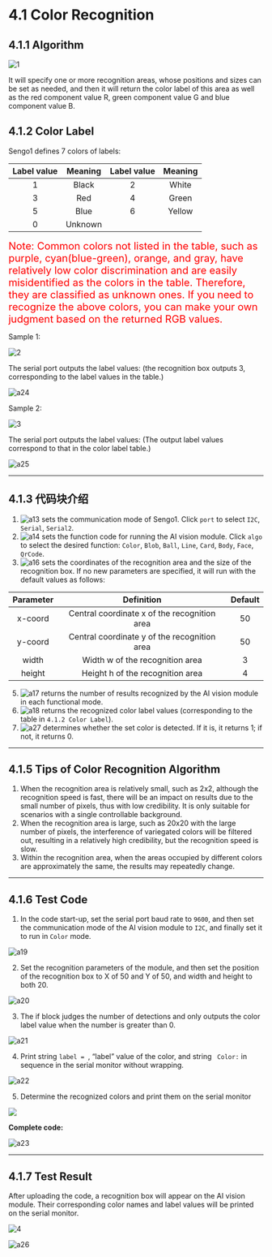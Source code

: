 # 4.1 Color Recognition

## 4.1.1 Algorithm

![1](./media/4.png)

It will specify one or more recognition areas, whose positions and sizes can be set as needed, and then it will return the color label of this area as well as the red component value R, green component value G and blue component value B.

## 4.1.2 Color Label

Sengo1 defines 7 colors of labels:

| Label value | Meaning | Label value | Meaning |
| :---------: | :-----: | :---------: | :-----: |
|      1      |  Black  |      2      |  White  |
|      3      |   Red   |      4      |  Green  |
|      5      |  Blue   |      6      | Yellow  |
|      0      | Unknown |             |         |

<span style="color:red;font-size:20px;">Note: Common colors not listed in the table, such as purple, cyan(blue-green), orange, and gray, have relatively low color discrimination and are easily misidentified as the colors in the table. Therefore, they are classified as unknown ones. If you need to recognize the above colors, you can make your own judgment based on the returned RGB values.</span>

Sample 1:

![2](./media/4.png)

The serial port outputs the label values: (the recognition box outputs 3, corresponding to the label values in the table.)

![a24](./media/a24.png)

Sample 2:

![3](./media/3.png)

The serial port outputs the label values: (The output label values correspond to that in the color label table.)

![a25](./media/a25.png)



-------------------------

## 4.1.3 代码块介绍

1. ![a13](./media/a13.png) sets the communication mode of Sengo1. Click `port` to select `I2C`, `Serial`, `Serial2`.
2. ![a14](./media/a14.png) sets the function code for running the AI vision module. Click `algo` to select the desired function: `Color`, `Blob`, `Ball`, `Line`, `Card`, `Body`, `Face`, `QrCode`.
3. ![a16](./media/a16.png) sets the coordinates of the recognition area and the size of the recognition box. If no new parameters are specified, it will run with the default values as follows:

| Parameter |                  Definition                  | Default |
| :-------: | :------------------------------------------: | :-----: |
|  x-coord  | Central coordinate x of the recognition area |   50    |
|  y-coord  | Central coordinate y of the recognition area |   50    |
|   width   |       Width w of the recognition area        |    3    |
|  height   |       Height h of the recognition area       |    4    |

5. ![a17](./media/a17.png) returns the number of results recognized by the AI vision module in each functional mode.
6. ![a18](./media/a18.png) returns the recognized color label values (corresponding to the table in `4.1.2 Color Label`).
7. ![a27](./media/a27.png) determines whether the set color is detected. If it is, it returns 1; if not, it returns 0.

--------------------

## 4.1.5 Tips of Color Recognition Algorithm

1. When the recognition area is relatively small, such as 2x2, although the recognition speed is fast, there will be an impact on results due to the small number of pixels, thus with low credibility. It is only suitable for scenarios with a single controllable background.
2. When the recognition area is large, such as 20x20 with the large number of pixels, the interference of variegated colors will be filtered out, resulting in a relatively high credibility, but the recognition speed is slow.
3. Within the recognition area, when the areas occupied by different colors are approximately the same, the results may repeatedly change.

-----------------------

## 4.1.6 Test Code

1. In the code start-up, set the serial port baud rate to `9600`, and then set the communication mode of the AI vision module to `I2C`, and finally set it to run in `Color` mode.

![a19](./media/a19.png)

2. Set the recognition parameters of the module, and then set the position of the recognition box to X of 50 and Y of 50, and width and height to both 20.

![a20](./media/a20.png)

3. The if block judges the number of detections and only outputs the color label value when the number is greater than 0.

![a21](./media/a21.png)

4. Print string `label = `, “label” value of the color, and string `  Color: ` in sequence in the serial monitor without wrapping.

![a22](./media/a22.png)

5. Determine the recognized colors and print them on the serial monitor

![](./media/a15.png)



**Complete code:**

![a23](./media/a23.png)

----------------

## 4.1.7 Test Result

After uploading the code, a recognition box will appear on the AI vision module. Their corresponding color names and label values will be printed on the serial monitor.

![4](./media/4.png)

![a26](./media/a26.png)